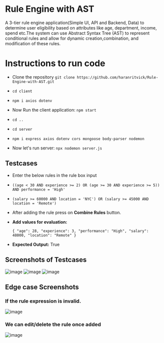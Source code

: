 # Rule Engine with AST

A 3-tier rule engine application(Simple UI, API and Backend, Data) to determine
user eligibility based on attributes like age, department, income, spend etc.The system can use Abstract Syntax Tree (AST) to represent conditional rules and allow for dynamic
creation,combination, and modification of these rules.


# Instructions to run code

 - Clone the repository `git clone https://github.com/haranritvick/Rule-Engine-with-AST.git`
 
 - `cd client`
 - `npm i axios dotenv`
 - Now Run the client application: `npm start`
 - `cd ..`
 - `cd server`
 - `npm i express axios dotenv cors mongoose body-parser nodemon`
 - Now let's run server: `npx nodemon server.js`

## Testcases

 - Enter the below rules in the rule box input
 - `((age < 30 AND experience >= 2) OR (age >= 30 AND experience >= 5)) AND performance = 'High'`
 - `(salary >= 60000 AND location = 'NYC') OR (salary >= 45000 AND location = 'Remote')`
 - After adding the rule press on **Combine Rules** button.
- **Add values for evaluation:**

   `{
    "age": 28,
    "experience": 3,
    "performance": "High",
    "salary": 48000,
    "location": "Remote"
    }`
 - **Expected Output:** True

## Screenshots of Testcases
![image](https://github.com/user-attachments/assets/b9a1198f-bcf9-49cc-9aea-e356f8c28693)
![image](https://github.com/user-attachments/assets/ce9a7764-1345-44c0-b8a3-609d21d75049)
![image](https://github.com/user-attachments/assets/8ccc2d30-43a7-4253-b6ba-25aa2de27e0a)

## Edge case Screenshots
 ### If the rule expression is invalid.

![image](https://github.com/user-attachments/assets/e36996c6-b457-46ff-b24c-2193cc33d1bf)

### We can edit/delete the rule once added

![image](https://github.com/user-attachments/assets/6cf31094-1133-42ad-9e81-5eeda6cfb519)
